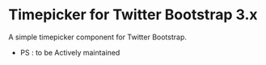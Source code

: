Timepicker for Twitter Bootstrap 3.x
=======

A simple timepicker component for Twitter Bootstrap.

- PS : to be Actively maintained
